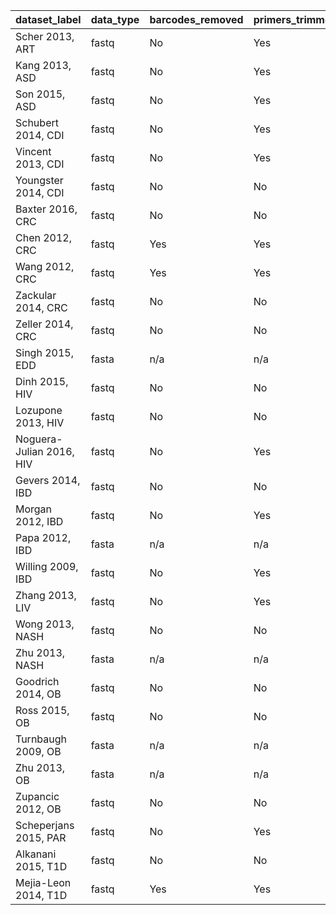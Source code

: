 dataset_label | data_type | barcodes_removed | primers_trimmed | quality_method | quality_cutoff | length_trim
----------|----------|----------|----------|----------|----------|----------
Scher 2013, ART | fastq | No | Yes | -fastq_truncqual | 25 | 200
Kang 2013, ASD | fastq | No | Yes | -fastq_truncqual | 25 | 200
Son 2015, ASD | fastq | No | Yes | -fastq_truncqual | 25 | 200
Schubert 2014, CDI | fastq | No | Yes | -fastq_truncqual | 25 | 150
Vincent 2013, CDI | fastq | No | Yes | -fastq_truncqual | 20 | 101
Youngster 2014, CDI | fastq | No | No | -fastq_truncqual | 25 | 200
Baxter 2016, CRC | fastq | No | No | -fastq_truncqual | 25 | 250
Chen 2012, CRC | fastq | Yes | Yes | -fastq_truncqual | 25 | 200
Wang 2012, CRC | fastq | Yes | Yes | -fastq_truncqual | 25 | 150
Zackular 2014, CRC | fastq | No | No | -fastq_truncqual | 25 | 200
Zeller 2014, CRC | fastq | No | No | -fastq_truncqual | 25 | 200
Singh 2015, EDD | fasta | n/a | n/a | n/a | n/a | 200
Dinh 2015, HIV | fastq | No | No | -fastq_truncqual | 25 | 200
Lozupone 2013, HIV | fastq | No | No | -fastq_truncqual | 25 | 150
Noguera-Julian 2016, HIV | fastq | No | Yes | -fastq_truncqual | 25 | 200
Gevers 2014, IBD | fastq | No | No | -fastq_truncqual | 25 | 200
Morgan 2012, IBD | fastq | No | Yes | -fastq_truncqual | 25 | 200
Papa 2012, IBD | fasta | n/a | n/a | n/a | n/a | 200
Willing 2009, IBD | fastq | No | Yes | -fastq_maxee | 2 | 200
Zhang 2013, LIV | fastq | No | Yes | -fastq_truncqual | 25 | 200
Wong 2013, NASH | fastq | No | No | -fastq_truncqual | 25 | 200
Zhu 2013, NASH | fasta | n/a | n/a | n/a | n/a | 200
Goodrich 2014, OB | fastq | No | No | -fastq_truncqual | 25 | 200
Ross 2015, OB | fastq | No | No | -fastq_truncqual | 25 | 150
Turnbaugh 2009, OB | fasta | n/a | n/a | n/a | n/a | 200
Zhu 2013, OB | fasta | n/a | n/a | n/a | n/a | 200
Zupancic 2012, OB | fastq | No | No | -fastq_truncqual | 25 | 200
Scheperjans 2015, PAR | fastq | No | Yes | -fastq_truncqual | 25 | 200
Alkanani 2015, T1D | fastq | No | No | -fastq_maxee | 2 | 200
Mejia-Leon 2014, T1D | fastq | Yes | Yes | -fastq_truncqual | 25 | 150
